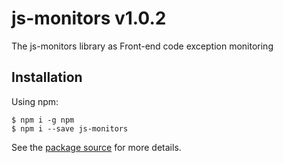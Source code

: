# js-monitors v1.0.2

The js-monitors library as Front-end code exception monitoring

## Installation

Using npm:

```shell
$ npm i -g npm
$ npm i --save js-monitors
```

See the [package source](https://github.com/nanfeiyan123/js-monitor) for more details.
